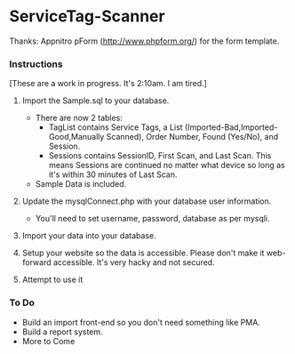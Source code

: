 # ServiceTag-Scanner

Thanks: Appnitro pForm (http://www.phpform.org/) for the form template.

### Instructions ###

[These are a work in progress.  It's 2:10am.  I am tired.]

1. Import the Sample.sql to your database.
	* There are now 2 tables:
		* TagList contains Service Tags, a List (Imported-Bad,Imported-Good,Manually Scanned), Order Number, Found (Yes/No), and Session.
		* Sessions contains SessionID, First Scan, and Last Scan.  This means Sessions are continued no matter what device so long as it's within 30 minutes of Last Scan.
	* Sample Data is included.

2. Update the mysqlConnect.php with your database user information.
	* You'll need to set username, password, database as per mysqli.
3. Import your data into your database.
4. Setup your website so the data is accessible.  Please don't make it web-forward accessible.  It's very hacky and not secured.
5. Attempt to use it

### To Do ###

* Build an import front-end so you don't need something like PMA.
* Build a report system.
* More to Come

